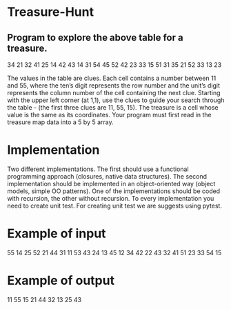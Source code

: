 # Treasure-Hunt

## Program to explore the above table for a treasure.

34 21 32 41 25
14 42 43 14 31
54 45 52 42 23
33 15 51 31 35
21 52 33 13 23

The values in the table are clues. Each cell contains a number between 11 and 55, where the ten’s
digit represents the row number and the unit’s digit represents the column number of the cell
containing the next clue. Starting with the upper left corner (at 1,1), use the clues to guide your
search through the table - (the first three clues are 11, 55, 15). The treasure is a cell whose value is
the same as its coordinates. Your program must first read in the treasure map data into a 5 by 5
array.

# Implementation

Two different implementations. The first should use a functional programming approach
(closures, native data structures). The second implementation should be implemented in an
object-oriented way (object models, simple OO patterns). One of the implementations should be
coded with recursion, the other without recursion. To every implementation you need to create unit
test. For creating unit test we are suggests using pytest.

# Example of input

55 14 25 52 21
44 31 11 53 43
24 13 45 12 34
42 22 43 32 41
51 23 33 54 15

# Example of output

11 55 15 21 44 32 13 25 43
